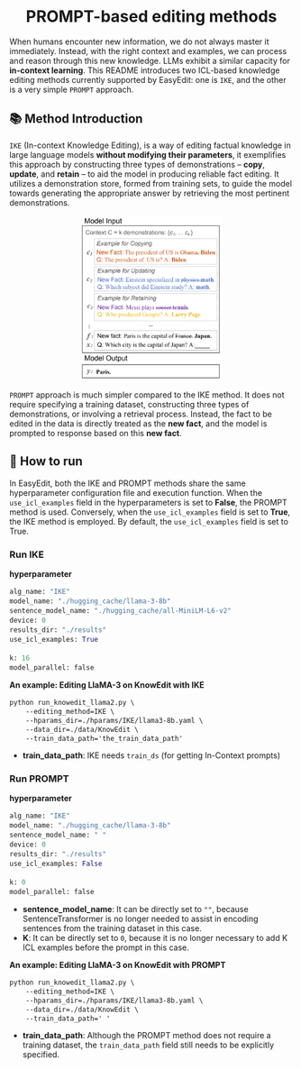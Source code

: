 <div align="center">
<h1> PROMPT-based editing methods </h1>
</div>

When humans encounter new information, we do not always master it immediately. Instead, with the right context and examples, we can process and reason through this new knowledge. LLMs exhibit a similar capacity for **in-context learning**. This README introduces two ICL-based knowledge editing methods currently supported by EasyEdit: one is `IKE`, and the other is a very simple `PROMPT` approach.

## 📚 Method Introduction
`IKE` (In-context Knowledge Editing), is a way of editing factual knowledge in large language models **without modifying their parameters**, it exemplifies this approach by constructing three types of demonstrations – **copy**, **update**, and **retain** – to aid the model in producing reliable fact editing. It utilizes a demonstration store, formed from training sets, to guide the model towards generating the appropriate answer by retrieving the most pertinent demonstrations.

<div align="center">
<img src="../figs/IKE.png" width="50%" height="50%" />
</div>

`PROMPT` approach is much simpler compared to the IKE method. It does not require specifying a training dataset, constructing three types of demonstrations, or involving a retrieval process. Instead, the fact to be edited in the data is directly treated as the **new fact**, and the model is prompted to response based on this **new fact**.

## 🚀 How to run
In EasyEdit, both the IKE and PROMPT methods share the same hyperparameter configuration file and execution function. When the `use_icl_examples` field in the hyperparameters is set to **False**, the PROMPT method is used. Conversely, when the `use_icl_examples` field is set to **True**, the IKE method is employed. By default, the `use_icl_examples` field is set to True.

### Run IKE

**hyperparameter**
```python
alg_name: "IKE"
model_name: "./hugging_cache/llama-3-8b"
sentence_model_name: "./hugging_cache/all-MiniLM-L6-v2"
device: 0
results_dir: "./results"
use_icl_examples: True

k: 16
model_parallel: false
```
**An example: Editing LlaMA-3 on KnowEdit with IKE**
```shell
python run_knowedit_llama2.py \
    --editing_method=IKE \
    --hparams_dir=./hparams/IKE/llama3-8b.yaml \
    --data_dir=./data/KnowEdit \
    --train_data_path='the_train_data_path'
```
- **train_data_path**: IKE needs `train_ds` (for getting In-Context prompts)

### Run PROMPT
**hyperparameter**
```python
alg_name: "IKE"
model_name: "./hugging_cache/llama-3-8b"
sentence_model_name: " "
device: 0
results_dir: "./results"
use_icl_examples: False

k: 0
model_parallel: false
```
- **sentence_model_name**: It can be directly set to `""`, because SentenceTransformer is no longer needed to assist in encoding sentences from the training dataset in this case.
- **K**: It can be directly set to `0`, because it is no longer necessary to add K ICL examples before the prompt in this case.

**An example: Editing LlaMA-3 on KnowEdit with PROMPT**
```shell
python run_knowedit_llama2.py \
    --editing_method=IKE \
    --hparams_dir=./hparams/IKE/llama3-8b.yaml \
    --data_dir=./data/KnowEdit \
    --train_data_path=' '
```
- **train_data_path**: Although the PROMPT method does not require a training dataset, the `train_data_path` field still needs to be explicitly specified.

